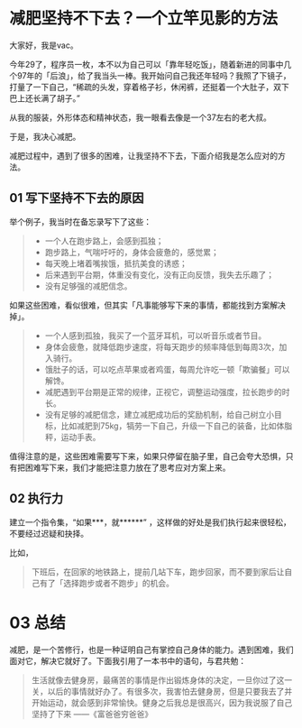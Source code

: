 # 减肥坚持不下去？一个立竿见影的方法



大家好，我是vac。

今年29了，程序员一枚，本不以为自己可以「靠年轻吃饭」，随着新进的同事中几个97年的「后浪」，给了我当头一棒。我开始问自己我还年轻吗？我照了下镜子，打量了一下自己，“稀疏的头发，穿着格子衫，休闲裤，还挺着一个大肚子，双下巴上还长满了胡子。”

从我的服装，外形体态和精神状态，我一眼看去像是一个37左右的老大叔。

于是，我决心减肥。

减肥过程中，遇到了很多的困难，让我坚持不下去，下面介绍我是怎么应对的方法。



## 01 写下坚持不下去的原因

举个例子，我当时在备忘录写下了这些：

> - 一个人在跑步路上，会感到孤独；
> - 跑步路上，气喘吁吁的，身体会疲惫的，感觉累；
> - 每天晚上堵着嘴挨饿，抵抗美食的诱惑；
> - 后来遇到平台期，体重没有变化，没有正向反馈，我失去乐趣了；
> - 没有足够强的减肥信念。

如果这些困难，看似很难，但其实「凡事能够写下来的事情，都能找到方案解决掉」。

> - 一个人感到孤独，我买了一个蓝牙耳机，可以听音乐或者节目。
> - 身体会疲惫，就降低跑步速度，将每天跑步的频率降低到每周3次，加入骑行。
> - 饿肚子的话，可以吃点苹果或者鸡蛋，每周允许吃一顿「欺骗餐」可以解馋。
> - 减肥遇到平台期是正常的规律，正视它，调整运动强度，拉长跑步的时长。
> - 没有足够的减肥信念，建立减肥成功后的奖励机制，给自己树立小目标，比如减肥到75kg，犒劳一下自己，升级一下自己的装备，比如体脂秤，运动手表。

值得注意的是，这些困难需要写下来，如果只停留在脑子里，自己会夸大恐惧，只有把困难写下来，我们才能把注意力放在了思考应对方案上来。

## 02 执行力

建立一个指令集，“如果***，就******” ，这样做的好处是我们执行起来很轻松，不要经过迟疑和抉择。

比如，

>下班后，在回家的地铁路上，提前几站下车，跑步回家，而不要到家后让自己有了「选择跑步或者不跑步」的机会。

# 03 总结

减肥，是一个苦修行，也是一种证明自己有掌控自己身体的能力。遇到困难，我们面对它，解决它就好了。下面我引用了一本书中的语句，与君共勉：

>生活就像去健身房，最痛苦的事情是作出锻炼身体的决定，一旦你过了这一关，以后的事情就好办了。有很多次，我害怕去健身房，但是只要我去了并开始运动，就会感到非常愉快。健身之后我总是很高兴，因为我说服了自己坚持了下来
>																																												——《富爸爸穷爸爸》

